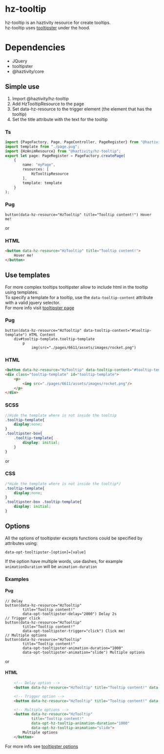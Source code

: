 # hz-tooltip
hz-tooltip is an haztivity resource for create tooltips.\
hz-tooltip uses [tooltipster](http://iamceege.github.io/tooltipster/) under the hood.

# Dependencies
- JQuery
- tooltipster
- @haztivity/core

## Simple use
1. Import @haztivity/hz-tooltip
2. Add HzTooltipResource to the page
3. Set data-hz-resource to the trigger element (the element that has the tooltip)
4. Set the title attribute with the text for the tooltip

### Ts
```typescript
import {PageFactory, Page, PageController, PageRegister} from "@haztivity/core";
import template from "./page.pug";
import {HzAnimResource} from "@haztivity/hz-tooltip";
export let page: PageRegister = PageFactory.createPage(
    {
        name: "myPage",
        resources: [
            HzTooltipResource
        ],
        template: template
    }
);
```
### Pug
```pug
button(data-hz-resource="HzTooltip" title="Tooltip content!") Hover me!
```
or
### HTML
```html
<button data-hz-resource="HzTooltip" title="Tooltip content!">
    Hover me!
</button>
```
## Use templates
For more complex tooltips tooltipster allow to include html in the tooltip using templates.\
To specify a template for a tooltip, use the ```data-tooltip-content``` attribute with a valid jquery selector.\
For more info visit [tooltipster page](http://iamceege.github.io/tooltipster/#html)
### Pug
```pug
button(data-hz-resource="HzTooltip" data-tooltip-content="#tooltip-template") HTML Content
    div#tooltip-template.tooltip-template
        p
            img(src="./pages/6611/assets/images/rocket.png")
```
### HTML
```html
<button data-hz-resource="HzTooltip" data-tooltip-content="#tooltip-template"> HTML Content </button>
<div class="tooltip-template" id="tooltip-template">
    <p>
        <img src="./pages/6611/assets/images/rocket.png"/>
    </p>
</div>
```
### SCSS
```scss
//Hide the template where is not inside the tooltip
.tooltip-template{
    display:none;
}
.tooltipster-box{
    .tooltip-template{
        display: initial;
    }
}
```
or
### CSS
```css
/*Hide the template where is not inside the tooltip*/
.tooltip-template{
    display:none;
}
.tooltipster-box .tooltip-template{
    display: initial;
}
```
## Options
All the options of tooltipster excepts functions could be specified by attributes using:

```pug
data-opt-tooltipster-[option]=[value]
```
If the option have multiple words, use dashes, for example ```animationDuration``` will be ```animation-duration```

### Examples
#### Pug
```pug
// Delay
button(data-hz-resource="HzTooltip" 
        title="Tooltip content!" 
        data-opt-tooltipster-delay="2000") Delay 2s
// Trigger click
button(data-hz-resource="HzTooltip" 
        title="Tooltip content!" 
        data-opt-tooltipster-trigger="click") Click me!
// Multiple options
button(data-hz-resource="HzTooltip" 
        title="Tooltip content!"
        data-opt-tooltipster-animation-duration="1000" 
        data-opt-tooltipster-animation="slide") Multiple options
```
or
#### HTML
```html
    <!-- Delay option -->
    <button data-hz-resource="HzTooltip" title="Tooltip content!" data-opt-hz-tooltip-delay="2000"> Delay 2s </button>

    <!-- Trigger option -->
    <button data-hz-resource="HzTooltip" title="Tooltip content!" data-opt-hz-tooltip-trigger="click"> Click me! </button>

    <!-- Multiple options -->
    <button data-hz-resource="HzTooltip"
            title="Tooltip content!"
            data-opt-hz-tooltip-animation-duration="1000"
            data-opt-hz-tooltip-animation="slide">
        Multiple options
    </button>
```
For more info see [tooltipster options](https://iamceege.github.io/tooltipster/#options)
